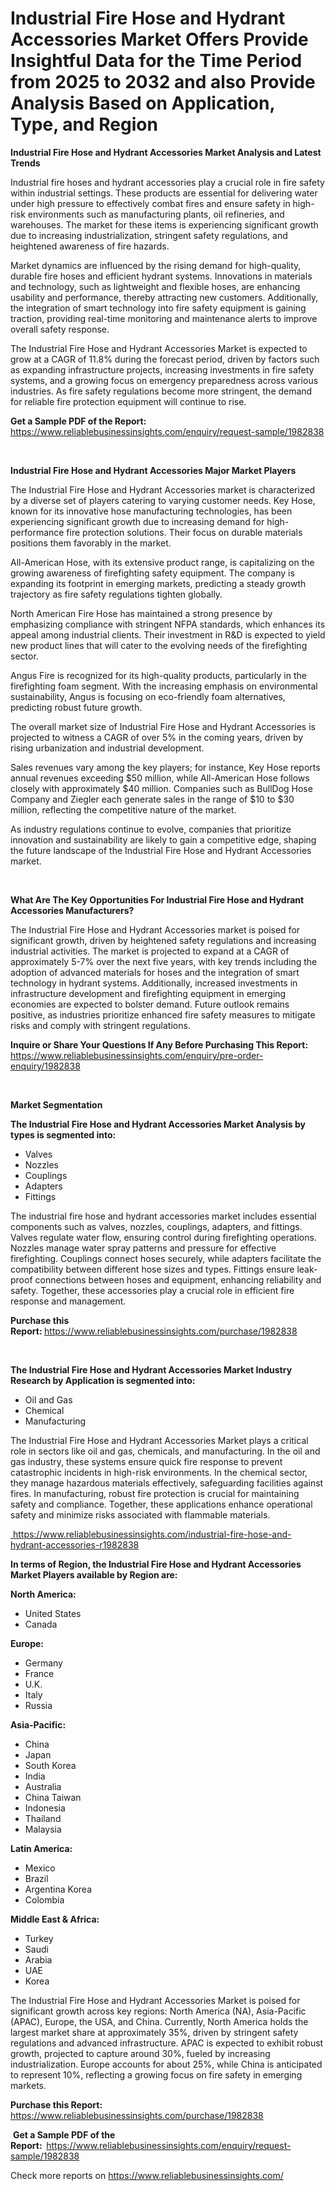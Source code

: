 <p><h1>Industrial Fire Hose and Hydrant Accessories Market Offers Provide Insightful Data for the Time Period from 2025 to 2032 and also Provide Analysis Based on Application, Type, and Region</h1></p><p><strong>Industrial Fire Hose and Hydrant Accessories Market Analysis and Latest Trends</strong></p>
<p><p>Industrial fire hoses and hydrant accessories play a crucial role in fire safety within industrial settings. These products are essential for delivering water under high pressure to effectively combat fires and ensure safety in high-risk environments such as manufacturing plants, oil refineries, and warehouses. The market for these items is experiencing significant growth due to increasing industrialization, stringent safety regulations, and heightened awareness of fire hazards.</p><p>Market dynamics are influenced by the rising demand for high-quality, durable fire hoses and efficient hydrant systems. Innovations in materials and technology, such as lightweight and flexible hoses, are enhancing usability and performance, thereby attracting new customers. Additionally, the integration of smart technology into fire safety equipment is gaining traction, providing real-time monitoring and maintenance alerts to improve overall safety response.</p><p>The Industrial Fire Hose and Hydrant Accessories Market is expected to grow at a CAGR of 11.8% during the forecast period, driven by factors such as expanding infrastructure projects, increasing investments in fire safety systems, and a growing focus on emergency preparedness across various industries. As fire safety regulations become more stringent, the demand for reliable fire protection equipment will continue to rise.</p></p>
<p><strong>Get a Sample PDF of the Report:&nbsp;</strong> <a href="https://www.reliablebusinessinsights.com/enquiry/request-sample/1982838?utm_campaign=2275&utm_medium=2&utm_source=Github&utm_content=ia&utm_term=04022025&utm_id=industrial-fire-hose-and-hydrant-accessories">https://www.reliablebusinessinsights.com/enquiry/request-sample/1982838</a></p>
<p>&nbsp;</p>
<p><strong>Industrial Fire Hose and Hydrant Accessories Major Market Players</strong></p>
<p><p>The Industrial Fire Hose and Hydrant Accessories market is characterized by a diverse set of players catering to varying customer needs. Key Hose, known for its innovative hose manufacturing technologies, has been experiencing significant growth due to increasing demand for high-performance fire protection solutions. Their focus on durable materials positions them favorably in the market.</p><p>All-American Hose, with its extensive product range, is capitalizing on the growing awareness of firefighting safety equipment. The company is expanding its footprint in emerging markets, predicting a steady growth trajectory as fire safety regulations tighten globally.</p><p>North American Fire Hose has maintained a strong presence by emphasizing compliance with stringent NFPA standards, which enhances its appeal among industrial clients. Their investment in R&D is expected to yield new product lines that will cater to the evolving needs of the firefighting sector.</p><p>Angus Fire is recognized for its high-quality products, particularly in the firefighting foam segment. With the increasing emphasis on environmental sustainability, Angus is focusing on eco-friendly foam alternatives, predicting robust future growth.</p><p>The overall market size of Industrial Fire Hose and Hydrant Accessories is projected to witness a CAGR of over 5% in the coming years, driven by rising urbanization and industrial development. </p><p>Sales revenues vary among the key players; for instance, Key Hose reports annual revenues exceeding $50 million, while All-American Hose follows closely with approximately $40 million. Companies such as BullDog Hose Company and Ziegler each generate sales in the range of $10 to $30 million, reflecting the competitive nature of the market.</p><p>As industry regulations continue to evolve, companies that prioritize innovation and sustainability are likely to gain a competitive edge, shaping the future landscape of the Industrial Fire Hose and Hydrant Accessories market.</p></p>
<p>&nbsp;</p>
<p><strong>What Are The Key Opportunities For Industrial Fire Hose and Hydrant Accessories Manufacturers?</strong></p>
<p><p>The Industrial Fire Hose and Hydrant Accessories market is poised for significant growth, driven by heightened safety regulations and increasing industrial activities. The market is projected to expand at a CAGR of approximately 5-7% over the next five years, with key trends including the adoption of advanced materials for hoses and the integration of smart technology in hydrant systems. Additionally, increased investments in infrastructure development and firefighting equipment in emerging economies are expected to bolster demand. Future outlook remains positive, as industries prioritize enhanced fire safety measures to mitigate risks and comply with stringent regulations.</p></p>
<p><strong>Inquire or Share Your Questions If Any Before Purchasing This Report:</strong> <a href="https://www.reliablebusinessinsights.com/enquiry/pre-order-enquiry/1982838?utm_campaign=2275&utm_medium=2&utm_source=Github&utm_content=ia&utm_term=04022025&utm_id=industrial-fire-hose-and-hydrant-accessories">https://www.reliablebusinessinsights.com/enquiry/pre-order-enquiry/1982838</a></p>
<p>&nbsp;</p>
<p><strong>Market Segmentation</strong></p>
<p><strong>The Industrial Fire Hose and Hydrant Accessories Market Analysis by types is segmented into:</strong></p>
<p><ul><li>Valves</li><li>Nozzles</li><li>Couplings</li><li>Adapters</li><li>Fittings</li></ul></p>
<p><p>The industrial fire hose and hydrant accessories market includes essential components such as valves, nozzles, couplings, adapters, and fittings. Valves regulate water flow, ensuring control during firefighting operations. Nozzles manage water spray patterns and pressure for effective firefighting. Couplings connect hoses securely, while adapters facilitate the compatibility between different hose sizes and types. Fittings ensure leak-proof connections between hoses and equipment, enhancing reliability and safety. Together, these accessories play a crucial role in efficient fire response and management.</p></p>
<p><strong>Purchase this Report:&nbsp;</strong><a href="https://www.reliablebusinessinsights.com/purchase/1982838?utm_campaign=2275&utm_medium=2&utm_source=Github&utm_content=ia&utm_term=04022025&utm_id=industrial-fire-hose-and-hydrant-accessories">https://www.reliablebusinessinsights.com/purchase/1982838</a></p>
<p>&nbsp;</p>
<p><strong>The Industrial Fire Hose and Hydrant Accessories Market Industry Research by Application is segmented into:</strong></p>
<p><ul><li>Oil and Gas</li><li>Chemical</li><li>Manufacturing</li></ul></p>
<p><p>The Industrial Fire Hose and Hydrant Accessories Market plays a critical role in sectors like oil and gas, chemicals, and manufacturing. In the oil and gas industry, these systems ensure quick fire response to prevent catastrophic incidents in high-risk environments. In the chemical sector, they manage hazardous materials effectively, safeguarding facilities against fires. In manufacturing, robust fire protection is crucial for maintaining safety and compliance. Together, these applications enhance operational safety and minimize risks associated with flammable materials.</p></p>
<p><a href="https://www.reliablebusinessinsights.com/industrial-fire-hose-and-hydrant-accessories-r1982838?utm_campaign=2275&utm_medium=2&utm_source=Github&utm_content=ia&utm_term=04022025&utm_id=industrial-fire-hose-and-hydrant-accessories">&nbsp;https://www.reliablebusinessinsights.com/industrial-fire-hose-and-hydrant-accessories-r1982838</a></p>
<p><strong>In terms of Region, the Industrial Fire Hose and Hydrant Accessories Market Players available by Region are:</strong></p>
<p>
    <p> <strong> North America: </strong>
        <ul>
            <li>United States</li>
            <li>Canada</li>
        </ul>
        </p> 
    <p> <strong> Europe: </strong>
        <ul>
            <li>Germany</li>
            <li>France</li>
            <li>U.K.</li>
            <li>Italy</li>
            <li>Russia</li>
        </ul>
        </p> 
    <p> <strong> Asia-Pacific: </strong>
        <ul>
            <li>China</li>
            <li>Japan</li>
            <li>South Korea</li>
            <li>India</li>
            <li>Australia</li>
            <li>China Taiwan</li>
            <li>Indonesia</li>
            <li>Thailand</li>
            <li>Malaysia</li>
        </ul>
        </p> 
    <p> <strong> Latin America: </strong>
        <ul>
            <li>Mexico</li>
            <li>Brazil</li>
            <li>Argentina Korea</li>
            <li>Colombia</li>
        </ul>
        </p> 
    <p> <strong> Middle East & Africa: </strong>
        <ul>
            <li>Turkey</li>
            <li>Saudi</li>
            <li>Arabia</li>
            <li>UAE</li>
            <li>Korea</li>
        </ul>
    </p>
    </p>
<p><p>The Industrial Fire Hose and Hydrant Accessories Market is poised for significant growth across key regions: North America (NA), Asia-Pacific (APAC), Europe, the USA, and China. Currently, North America holds the largest market share at approximately 35%, driven by stringent safety regulations and advanced infrastructure. APAC is expected to exhibit robust growth, projected to capture around 30%, fueled by increasing industrialization. Europe accounts for about 25%, while China is anticipated to represent 10%, reflecting a growing focus on fire safety in emerging markets.</p></p>
<p><strong>Purchase this Report: </strong><a href="https://www.reliablebusinessinsights.com/purchase/1982838?utm_campaign=2275&utm_medium=2&utm_source=Github&utm_content=ia&utm_term=04022025&utm_id=industrial-fire-hose-and-hydrant-accessories">https://www.reliablebusinessinsights.com/purchase/1982838</a></p>
<p>&nbsp;<strong>Get a Sample PDF of the Report:&nbsp;&nbsp;</strong><a href="https://www.reliablebusinessinsights.com/enquiry/request-sample/1982838?utm_campaign=2275&utm_medium=2&utm_source=Github&utm_content=ia&utm_term=04022025&utm_id=industrial-fire-hose-and-hydrant-accessories">https://www.reliablebusinessinsights.com/enquiry/request-sample/1982838</a></p>
<p><strong></strong></p>
<p>Check more reports on <a href="https://www.reliablebusinessinsights.com/?utm_campaign=2275&utm_medium=2&utm_source=Github&utm_content=ia&utm_term=04022025&utm_id=industrial-fire-hose-and-hydrant-accessories">https://www.reliablebusinessinsights.com/</a></p>